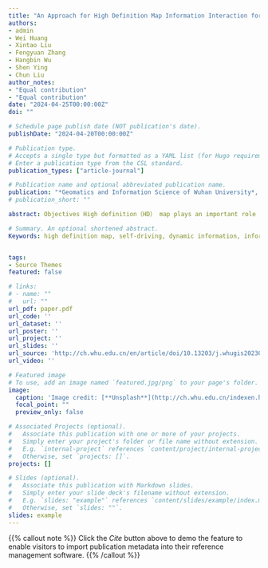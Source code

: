```yaml
---
title: "An Approach for High Definition Map Information Interaction for Autonomous Driving"
authors:
- admin
- Wei Huang
- Xintao Liu
- Fengyuan Zhang
- Hangbin Wu
- Shen Ying
- Chun Liu
author_notes:
- "Equal contribution"
- "Equal contribution"
date: "2024-04-25T00:00:00Z"
doi: ""

# Schedule page publish date (NOT publication's date).
publishDate: "2024-04-20T00:00:00Z"

# Publication type.
# Accepts a single type but formatted as a YAML list (for Hugo requirements).
# Enter a publication type from the CSL standard.
publication_types: ["article-journal"]

# Publication name and optional abbreviated publication name.
publication: "*Geomatics and Information Science of Wuhan University*, 49(4)"
# publication_short: ""

abstract: Objectives High definition（HD） map plays an important role in autonomous driving. Most existing research focuses on high-resolution mapping in terms of road geometries as well as the updating of static road information in HD map. However, there is still a lack of research on dynamic information involved in road traffic networks. We focus on enriching the content of HD map in terms of the dynamic information including the dynamic information, it's meta data structure and inforamation interaction.Methods We propose a comprehensive set of content that HD map need to cover for the dynamic information based on existing work on HD map data organization and data standards. Based on this, combined with cloud ends of HD map systems and vehicle ends of autonomous driving vehicles as two information interaction terminals, a method for information interaction between cloud ends and vehicle ends under different combination modes (vehicle-cloud, vehicle-vehicle, and cloud-vehicle modes) used in HD map information system is proposed to facilitate a timely capture of dynamic information in road environments.Results (1) The vehicle-cloud information interaction mode is suitable for self-driving cars. The vehicle collects vehicle dynamic information in real time and uploads it to the cloud of the HD map information system after preprocessing, so as to realize the sharing of perception information of different vehicles in the road environment on the cloud. (2)The vehicle-to-vehicle information interaction mode is used between different self-driving cars. This mode is mainly aimed at obtaining partially vehicle dynamic information directly through vehicle-to-vehicle interaction during driving. (3)The cloud-vehicle information interaction mode is suitable for vehicles connected to the HD map information system platform. The cloud stores dynamic information, and the vehicle requests the demanding information according to its own needs. Therefore, The HD map information system continuously performs information interaction in three interaction modes, and updates information simultaneously, maintaining the freshness of dynamic information and enhancing the robustness of HD map.Conclusions However, due to the complexity and variability of the road environment, the content of dynamic information interaction we propose can only cover what happens during vehicle driving to a certain extent. For the road information that appears with a small probability,we do not conduct in-depth research, which is also the direction we need to discuss and study in the future. 

# Summary. An optional shortened abstract.
Keywords: high definition map, self-driving, dynamic information, information interaction


tags:
- Source Themes
featured: false

# links:
# - name: ""
#   url: ""
url_pdf: paper.pdf
url_code: ''
url_dataset: ''
url_poster: ''
url_project: ''
url_slides: ''
url_source: 'http://ch.whu.edu.cn/en/article/doi/10.13203/j.whugis20230166'
url_video: ''

# Featured image
# To use, add an image named `featured.jpg/png` to your page's folder. 
image:
  caption: 'Image credit: [**Unsplash**](http://ch.whu.edu.cn/indexen.htm)'
  focal_point: ""
  preview_only: false

# Associated Projects (optional).
#   Associate this publication with one or more of your projects.
#   Simply enter your project's folder or file name without extension.
#   E.g. `internal-project` references `content/project/internal-project/index.md`.
#   Otherwise, set `projects: []`.
projects: []

# Slides (optional).
#   Associate this publication with Markdown slides.
#   Simply enter your slide deck's filename without extension.
#   E.g. `slides: "example"` references `content/slides/example/index.md`.
#   Otherwise, set `slides: ""`.
slides: example
---
```


{{% callout note %}}
Click the *Cite* button above to demo the feature to enable visitors to import publication metadata into their reference management software.
{{% /callout %}}

